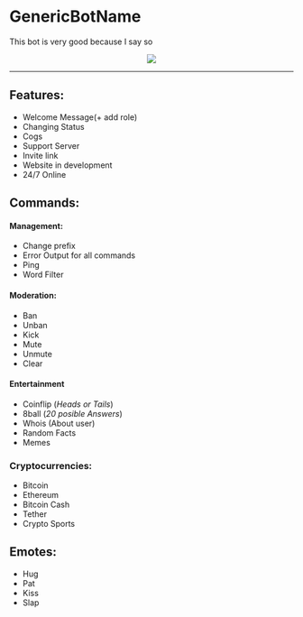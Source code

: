 # GenericBotName

This bot is very good because I say so

<p align="center">
  <img src="https://img.shields.io/github/downloads/Paic26/GenericBotName/V2.5/total?color=%239267f0&label=Download%20V2.5&logo=GitHUb&style=for-the-badge">

---

## Features:

* Welcome Message(+ add role)
* Changing Status
* Cogs
* Support Server
* Invite link
* Website in development
* 24/7 Online
## Commands:

#### Management:

* Change prefix
* Error Output for all commands
* Ping
* Word Filter

#### Moderation:

* Ban
* Unban
* Kick
* Mute
* Unmute
* Clear

#### Entertainment

* Coinflip (_Heads or Tails_)
* 8ball (_20 posible Answers_)
* Whois (About user)
* Random Facts
* Memes

### Cryptocurrencies:

* Bitcoin
* Ethereum
* Bitcoin Cash
* Tether
* Crypto Sports

## Emotes:

* Hug
* Pat
* Kiss
* Slap

